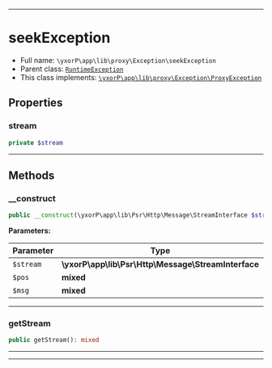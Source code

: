 ***

# seekException





* Full name: `\yxorP\app\lib\proxy\Exception\seekException`
* Parent class: [`RuntimeException`](../../../../../RuntimeException.md)
* This class implements:
[`\yxorP\app\lib\proxy\Exception\ProxyException`](./ProxyException.md)



## Properties


### stream



```php
private $stream
```






***

## Methods


### __construct



```php
public __construct(\yxorP\app\lib\Psr\Http\Message\StreamInterface $stream, mixed $pos, mixed $msg = &#039;&#039;): mixed
```








**Parameters:**

| Parameter | Type | Description |
|-----------|------|-------------|
| `$stream` | **\yxorP\app\lib\Psr\Http\Message\StreamInterface** |  |
| `$pos` | **mixed** |  |
| `$msg` | **mixed** |  |




***

### getStream



```php
public getStream(): mixed
```











***


***


